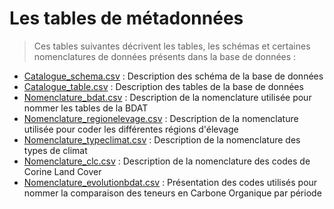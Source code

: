 # Les tables de métadonnées

> Ces tables suivantes décrivent les tables, les schémas et certaines nomenclatures de données présents dans la base de données :

* [Catalogue_schema.csv](https://github.com/GisEDSol/Carbo_elevage/blob/master/Documentation/Metadonnees/Catalogue_schema.csv) : Description des schéma de la base de données
* [Catalogue_table.csv](https://github.com/GisEDSol/Carbo_elevage/blob/master/Documentation/Metadonnees/Catalogue_table.csv) : Description des tables de la base de données
* [Nomenclature_bdat.csv](https://github.com/GisEDSol/Carbo_elevage/blob/master/Documentation/Metadonnees/Nomenclature_bdat.csv) : Description de la nomenclature utilisée pour nommer les tables de la BDAT
* [Nomenclature_regionelevage.csv](https://github.com/GisEDSol/Carbo_elevage/blob/master/Documentation/Metadonnees/Nomenclature_regionelevage.csv) : Description de la nomenclature utilisée pour coder les différentes régions d'élevage
* [Nomenclature_typeclimat.csv](https://github.com/GisEDSol/Carbo_elevage/blob/master/Documentation/Metadonnees/Nomenclature_typeclimat.csv) : Description de la nomenclature des types de climat
* [Nomenclature_clc.csv](https://github.com/GisEDSol/Carbo_elevage/blob/master/Documentation/Metadonnees/Nomenclature_clc.csv) : Description de la nomenclature des codes de Corine Land Cover
* [Nomenclature_evolutionbdat.csv](https://github.com/GisEDSol/Carbo_elevage/blob/master/Documentation/Metadonnees/Nomenclature_evolutionbdat.csv) : Présentation des codes utilisés pour nommer la comparaison des teneurs en Carbone Organique par période